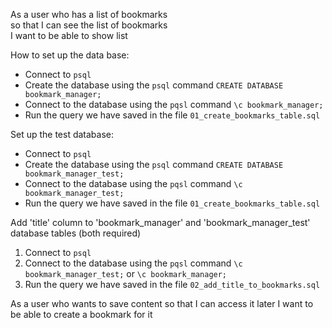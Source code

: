 As a user who has a list of bookmarks  
so that I can see the list of bookmarks  
I want to be able to show list

How to set up the data base:

- Connect to `psql`
- Create the database using the `psql` command `CREATE DATABASE bookmark_manager;`
- Connect to the database using the `pqsl` command `\c bookmark_manager;`
- Run the query we have saved in the file `01_create_bookmarks_table.sql`

Set up the test database:

- Connect to `psql`
- Create the database using the `psql` command `CREATE DATABASE bookmark_manager_test;`
- Connect to the database using the `pqsl` command `\c bookmark_manager_test;`
- Run the query we have saved in the file `01_create_bookmarks_table.sql`

Add 'title' column to 'bookmark_manager' and 'bookmark_manager_test' database tables (both required)
1. Connect to `psql`
2. Connect to the database using the `pqsl` command `\c bookmark_manager_test;` or `\c bookmark_manager;`
3. Run the query we have saved in the file `02_add_title_to_bookmarks.sql`

As a user who wants to save content
so that I can access it later
I want to be able to create a bookmark for it
